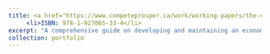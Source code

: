 ```yaml
---
title: <a href="https://www.competeprosper.ca/work/working-papers/the-canadian-cluster-handbook"> "The Canadian Cluster Handbook" </a> (2019)
     <li>ISBN: 978-1-927065-33-4</li>
excerpt: "A comprehensive guide on developing and maintaining an economic cluster ecosystem in Canada.<br/><img src='/images/500x300.png'>"
collection: portfolio
---
```

